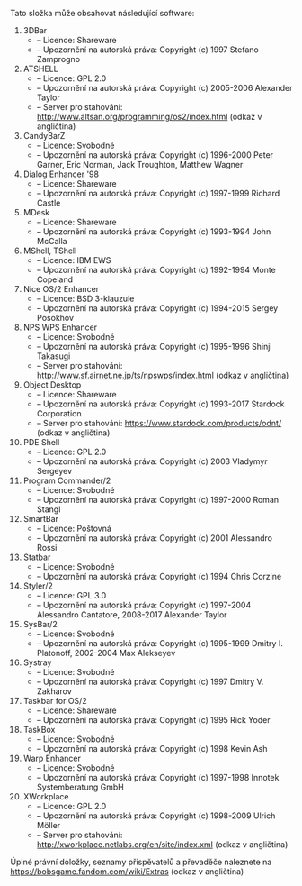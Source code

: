 ﻿Tato složka může obsahovat následující software:

1. 3DBar
   - – Licence: Shareware
   - – Upozornění na autorská práva: Copyright (c) 1997 Stefano Zamprogno
2. ATSHELL
   - – Licence: GPL 2.0
   - – Upozornění na autorská práva: Copyright (c) 2005-2006 Alexander Taylor
   - – Server pro stahování: http://www.altsan.org/programming/os2/index.html (odkaz v angličtina)
3. CandyBarZ
   - – Licence: Svobodné
   - – Upozornění na autorská práva: Copyright (c) 1996-2000 Peter Garner, Eric Norman, Jack Troughton, Matthew Wagner
4. Dialog Enhancer '98
   - – Licence: Shareware
   - – Upozornění na autorská práva: Copyright (c) 1997-1999 Richard Castle
5. MDesk
   - – Licence: Shareware
   - – Upozornění na autorská práva: Copyright (c) 1993-1994 John McCalla
6. MShell, TShell
   - – Licence: IBM EWS
   - – Upozornění na autorská práva: Copyright (c) 1992-1994 Monte Copeland
7. Nice OS/2 Enhancer
   - – Licence: BSD 3-klauzule
   - – Upozornění na autorská práva: Copyright (c) 1994-2015 Sergey Posokhov
8. NPS WPS Enhancer
   - – Licence: Svobodné
   - – Upozornění na autorská práva: Copyright (c) 1995-1996 Shinji Takasugi
   - – Server pro stahování: http://www.sf.airnet.ne.jp/ts/npswps/index.html (odkaz v angličtina)
9. Object Desktop
   - – Licence: Shareware
   - – Upozornění na autorská práva: Copyright (c) 1993-2017 Stardock Corporation
   - – Server pro stahování: https://www.stardock.com/products/odnt/ (odkaz v angličtina)
10. PDE Shell
    - – Licence: GPL 2.0
    - – Upozornění na autorská práva: Copyright (c) 2003 Vladymyr Sergeyev
11. Program Commander/2
    - – Licence: Svobodné
    - – Upozornění na autorská práva: Copyright (c) 1997-2000 Roman Stangl
12. SmartBar
    - – Licence: Poštovná
    - – Upozornění na autorská práva: Copyright (c) 2001 Alessandro Rossi
13. Statbar
    - – Licence: Svobodné
    - – Upozornění na autorská práva: Copyright (c) 1994 Chris Corzine
14. Styler/2
    - – Licence: GPL 3.0
    - – Upozornění na autorská práva: Copyright (c) 1997-2004 Alessandro Cantatore, 2008-2017 Alexander Taylor
15. SysBar/2
    - – Licence: Svobodné
    - – Upozornění na autorská práva: Copyright (c) 1995-1999 Dmitry I. Platonoff, 2002-2004 Max Alekseyev
16. Systray
    - – Licence: Svobodné
    - – Upozornění na autorská práva: Copyright (c) 1997 Dmitry V. Zakharov
17. Taskbar for OS/2
    - – Licence: Shareware
    - – Upozornění na autorská práva: Copyright (c) 1995 Rick Yoder
18. TaskBox
    - – Licence: Svobodné
    - – Upozornění na autorská práva: Copyright (c) 1998 Kevin Ash
19. Warp Enhancer
    - – Licence: Svobodné
    - – Upozornění na autorská práva: Copyright (c) 1997-1998 Innotek Systemberatung GmbH
20. XWorkplace
    - – Licence: GPL 2.0
    - – Upozornění na autorská práva: Copyright (c) 1998-2009 Ulrich Möller
    - – Server pro stahování: http://xworkplace.netlabs.org/en/site/index.xml (odkaz v angličtina)

Úplné právní doložky, seznamy přispěvatelů a převaděče naleznete na https://bobsgame.fandom.com/wiki/Extras (odkaz v angličtina)
